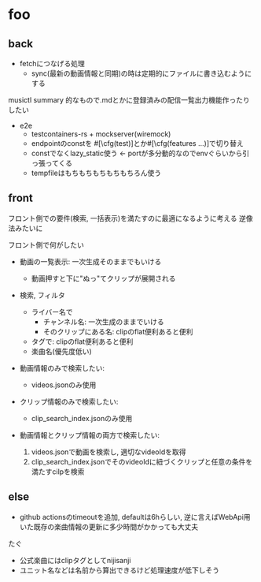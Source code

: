 # foo

## back

- fetchにつなげる処理
  - sync(最新の動画情報と同期)の時は定期的にファイルに書き込むようにする

musictl summary 的なもので.mdとかに登録済みの配信一覧出力機能作ったりしたい

- e2e
  - testcontainers-rs + mockserver(wiremock)
  - endpointのconstを #[\cfg(test)]とか#[\cfg(features ...)]で切り替え
  - constでなくlazy_static使う <- portが多分動的なのでenvぐらいから引っ張ってくる
  - tempfileはもちもちもちもちもちろん使う

## front

フロント側での要件(検索, 一括表示)を満たすのに最適になるように考える
逆像法みたいに

フロント側で何がしたい

- 動画の一覧表示: 一次生成そのままでもいける
  - 動画押すと下に"ぬっ"てクリップが展開される
- 検索, フィルタ
  - ライバー名で
    - チャンネル名: 一次生成のままでいける
    - そのクリップにある名: clipのflat便利あると便利
  - タグで: clipのflat便利あると便利
  - 楽曲名(優先度低い)

- 動画情報のみで検索したい:
  - videos.jsonのみ使用
- クリップ情報のみで検索したい:
  - clip_search_index.jsonのみ使用
- 動画情報とクリップ情報の両方で検索したい:
  1. videos.jsonで動画を検索し, 適切なvideoIdを取得
  2. clip_search_index.jsonでそのvideoIdに紐づくクリップと任意の条件を満たすcilpを検索

## else

- github actionsのtimeoutを追加, defaultは6hらしい, 逆に言えばWebApi用いた既存の楽曲情報の更新に多少時間がかかっても大丈夫

たぐ

- 公式楽曲にはclipタグとしてnijisanji
- ユニット名などは名前から算出できるけど処理速度が低下しそう
